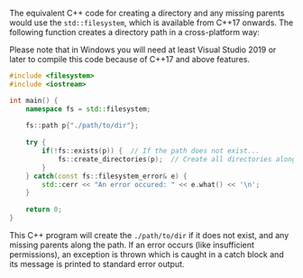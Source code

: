 The equivalent C++ code for creating a directory and any missing parents would use the `std::filesystem`, which is available from C++17 onwards. The following function creates a directory path in a cross-platform way:

Please note that in Windows you will need at least Visual Studio 2019 or later to compile this code because of C++17 and above features.

```cpp
#include <filesystem>
#include <iostream>

int main() {
    namespace fs = std::filesystem;
    
    fs::path p{"./path/to/dir"};
    
    try {
        if(!fs::exists(p)) {  // If the path does not exist...
            fs::create_directories(p);  // Create all directories along the path.
        }
    } catch(const fs::filesystem_error& e) {  
        std::cerr << "An error occured: " << e.what() << '\n';
    }
    
    return 0;
}
```
This C++ program will create the `./path/to/dir` if it does not exist, and any missing parents along the path. If an error occurs (like insufficient permissions), an exception is thrown which is caught in a catch block and its message is printed to standard error output.


